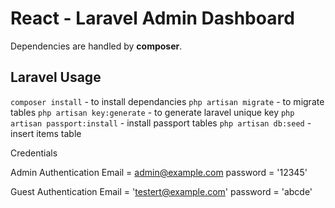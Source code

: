 # React - Laravel Admin Dashboard

Dependencies are handled by **composer**.

## Laravel Usage

`composer install` - to install dependancies
`php artisan migrate` - to migrate tables
`php artisan key:generate` - to generate laravel unique key
`php artisan passport:install` - install passport tables
`php artisan db:seed` - insert items table

Credentials

Admin Authentication
Email = admin@example.com
password = '12345'

Guest Authentication
Email = 'testert@example.com'
password = 'abcde'
